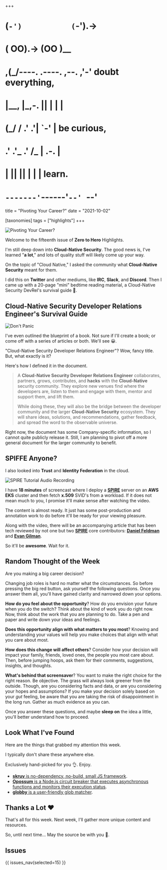 +++
#   (`-')           (`-').->
#   ( OO).->        (OO )__
# ,(_/----. .----. ,--. ,'-' doubt everything,
# |__,    |\_,-.  ||  | |  |
#  (_/   /    .' .'|  `-'  | be curious,
#  .'  .'_  .'  /_ |  .-.  |
# |       ||      ||  | |  | learn.
# `-------'`------'`--' `--'

title = "Pivoting Your Career?"
date = "2021-10-02"

[taxonomies]
tags = ["highlights"]
+++

![Pivoting Your Career?](/images/size/w1200/2024/03/pivot.png)

Welcome to the fifteenth issue of **Zero to Hero** Highlights.

I'm still deep down into **Cloud-Native Security**. The good news is, I've
learned "**a lot**," and lots of quality stuff will likely come up your way.

On the topic of "Cloud Native," I asked the community what **Cloud-Native
Security** meant for them.

I did this on **Twitter** and other mediums, like **IRC**, **Slack**, and 
**Discord**. Then I came up with a 20-page "mini" bedtime reading material, 
a Cloud-Native Security DevRel's survival guide 🥑.

## Cloud-Native Security Developer Relations Engineer's Survival Guide

![Don't Panic](/images/2021/10/Screen-Shot-2021-09-30-at-8.38.49-PM.png)

I've even outlined the blueprint of a book. Not sure if I'll create a book; or
come off with a series of articles or both. We'll see 😀.

"Cloud-Native Security Developer Relations Engineer"? Wow, fancy title. But,
what exactly is it?

Here's how I defined it in the document.

> A **Cloud-Native Security Developer Relations Engineer** collaborates,
> partners, grows, contributes, and **hacks** with the **Cloud-Native** security
> community. They explore new venues find where the developers are, listen to
> them and engage with them, mentor and support them, and lift them.
>
> While doing these, they will also be the bridge between the developer
> community and the larger **Cloud-Native Security** ecosystem. They will share
> ideas, solutions, and recommendations, gather feedback, and spread the word to
> the observable universe.

Right now, the document has some Company-specific information, so I cannot quite
publicly release it. Still, I am planning to pivot off a more general document
for the larger community to benefit.

## SPIFFE Anyone?

I also looked into **Trust** and **Identity Federation** in the cloud.

![SPIRE Tutorial Audio Recording](/images/2021/10/Screen-Shot-2021-09-30-at-8.51.13-PM.png)

I have **18 minutes** of screencast where I deploy a 
[**SPIRE**](https://spiffe.io/docs/latest/spire-about/spire-concepts/) server on 
an **AWS EKS** cluster and then fetch **x.509** SVID's from a workload. If it does
not mean much to you, I promise it'll make sense after watching the video.

The content is almost ready. It just has some post-production and annotation
work to do before it'll be ready for your viewing pleasure.

Along with the video, there will be an accompanying article that has been tech
reviewed by not one but two [**SPIRE**](https://spiffe.io/docs/latest/spire-about/spire-concepts/) 
core contributors: [**Daniel Feldman**](https://twitter.com/d_feldman) and [**Evan
Gilman**](https://twitter.com/evan2645).

So it'll be **awesome**. Wait for it.

## Random Thought of the Week

Are you making a big career decision?

Changing job roles is hard no matter what the circumstances. So before pressing
the big red button, ask yourself the following questions. Once you answer them
all, you'll have gained clarity and narrowed down your options.

**How do you feel about the opportunity**? How do you envision your future when
you do the switch? Think about the kind of work you do right now. Now, think
about the work that you are planning to do. Take a pen and paper and write down
your ideas and feelings.

**Does this opportunity align with what matters to you most**? Knowing and
understanding your values will help you make choices that align with what you
care about most.

**How does this change will affect others**? Consider how your decision will
impact your family, friends, loved ones, the people you most care about. Then,
before jumping hoops, ask them for their comments, suggestions, insights, and
thoughts.

**What's behind that screensaver**? You want to make the right choice for the
right reason. Be objective. The grass will always look greener from the outside.
Though, are you considering facts and data, or are you considering your hopes
and assumptions? If you make your decision solely based on your _gut_ feeling,
be aware that you are taking the risk of disappointment in the long run. Gather
as much evidence as you can.

Once you answer these questions, and maybe **sleep on** the idea a little,
you'll better understand how to proceed.

## Look What I've Found

Here are the things that grabbed my attention this week.

I typically don't share these anywhere else.

Exclusively hand-picked for you 👌. Enjoy.

* [**skruv** is no-dependency, no-build, small JS framework](https://skruv.io/).
* [**Opossum** is a Node.js circuit breaker that executes asynchronous functions and monitors their execution status](https://nodeshift.dev/opossum/).
* [**globby** is a user-friendly glob matcher](https://github.com/sindresorhus/globby).

## Thanks a Lot ❤️

That's all for this week. Next week, I'll gather more unique content and
resources.

So, until next time... May the source be with you 🦄.

## Issues

{{ issues_nav(selected=15) }}
